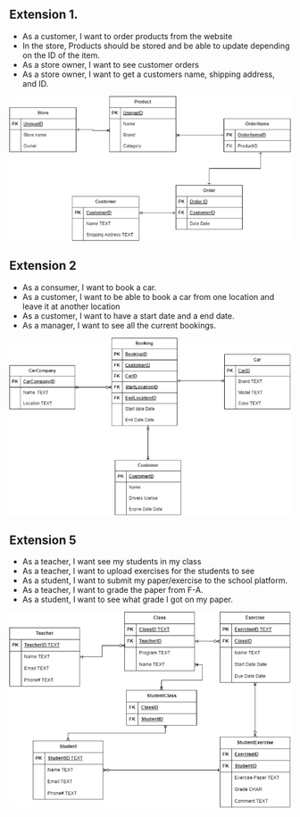 

## Extension 1.
 - As a customer, I want to order products from the website
 - In the store, Products should be stored and be able to update depending on the ID of the item.
 - As a store owner, I want to see customer orders
 - As a store owner, I want to get a customers name, shipping address, and ID.


![Candle Shop](CandleShop.drawio.png)


## Extension 2

 - As a consumer, I want to book a car.
 - As a customer, I want to be able to book a car from one location and leave it at another location
 - As a customer, I want to have a start date and a end date.
 - As a manager, I want to see all the current bookings.



![Car Company](CarCompany.drawio.png)




## Extension 5

 - As a teacher, I want see my students in my class
 - As a teacher, I want to upload exercises for the students to see
 - As a student, I want to submit my paper/exercise to the school platform.
 - As a teacher, I want to grade the paper from F-A.
 - As a student, I want to see what grade I got on my paper.

![Learning System](LearningSystem.drawio.png)